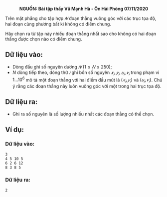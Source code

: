 **<center>NGUỒN: Bài tập thầy Vũ Mạnh Hà - Ôn Hải Phòng 07/11/2020</center>**

Trên mặt phẳng cho tập hợp $𝑁$ đoạn thẳng vuông góc với các trục tọa độ, hai đoạn cùng phương bất kì không có điểm chung.

Hãy chọn ra từ tập này nhiều đoạn thẳng nhất sao cho không có hai đoạn thẳng được chọn nào có điểm chung.

## Dữ liệu vào:
- Dòng đầu ghi số nguyên dương $𝑁\ (1 ≤ 𝑁 ≤ 250)$;
- $N$ dòng tiếp theo, dòng thứ $𝑖$ ghi bốn số nguyên $𝑥_𝑖, 𝑦_𝑖, 𝑢_𝑖, 𝑣_𝑖$ trong phạm vi $1 … 10^6$ mô tả một đoạn thẳng với hai điểm đầu mút là $(𝑥_𝑖, 𝑦_𝑖)$ và $(𝑢_𝑖, 𝑣_𝑖)$. Chú ý rằng các đoạn thẳng này luôn vuông góc với một trong hai trục tọa độ.

## Dữ liệu ra:
- Ghi ra số nguyên là số lượng nhiều nhất các đoạn thẳng có thể chọn.

## Ví dụ:
### Dữ liệu vào:
```
3
4 5 10 5
6 2 6 12
8 3 8 5
```

### Dữ liệu ra:
```
2
```